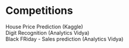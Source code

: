 # Competitions

House Price Prediction (Kaggle)  
Digit Recognition (Analytics Vidya)  
Black FRiday - Sales prediction (Analytics Vidya)  
